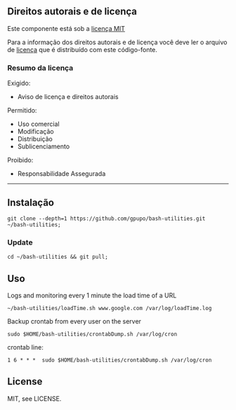 

## Direitos autorais e de licença

Este componente está sob a [licença MIT](https://github.com/gpupo/common-sdk/blob/master/LICENSE)

Para a informação dos direitos autorais e de licença você deve ler o arquivo
de [licença](https://github.com/gpupo/common-sdk/blob/master/LICENSE) que é distribuído com este código-fonte.

### Resumo da licença

Exigido:

- Aviso de licença e direitos autorais

Permitido:

- Uso comercial
- Modificação
- Distribuição
- Sublicenciamento

Proibido:

- Responsabilidade Assegurada

---

## Instalação

    git clone --depth=1 https://github.com/gpupo/bash-utilities.git ~/bash-utilities;

### Update

    cd ~/bash-utilities && git pull;

## Uso

Logs and monitoring every 1 minute the load time of a URL

    ~/bash-utilities/loadTime.sh www.google.com /var/log/loadTime.log


Backup crontab from every user on the server

    sudo $HOME/bash-utilities/crontabDump.sh /var/log/cron

crontab line:

    1 6 * * *  sudo $HOME/bash-utilities/crontabDump.sh /var/log/cron


## License

MIT, see LICENSE.
